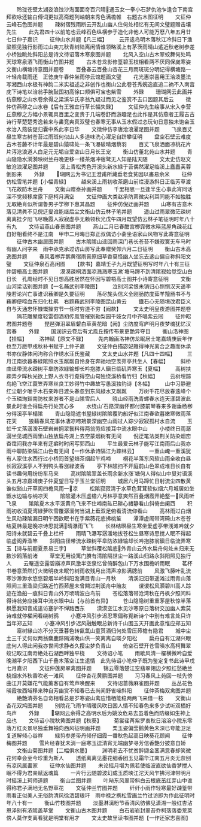 <!-- { "loadSidebar": true } -->
　　玲珑苍壁太湖姿浪蚀沙淘面面竒百穴晴通玉女一拳小石梦仇池乍逢合下南宫拜欲咏还输白傅词更拟高斋题列岫朝来秀色满檐帷　右题古木图征明
　　文征仲云峰石色图并题
　　疎树宿残雨断云开乱山幽人住何处相忆有无间文璧题赠击壤先生
　　此先君四十以前笔也云峰石色纵横参于造化非他人可能万厯八年五月廿七日仲子嘉识
　　征仲山水并题【凡三幅】
　　云开逺岛明木落秋江冷斜日下渔梁照见独行影雨过山突兀秋青树陆离闲情谁领略溪上有茅茨雨晴山逺近秋老树参差小桥独眺处斜阳总是诗文待诏落木寒泉图并题
　　北风入空山古木翠蛟舞何处鸣天球寒泉洒飞雨衡山竹图并题
　　古木苍龙影修篁碧玉枝相看两不厌同保嵗寒姿文衡山横塘诗意图并题卷
　　百叠春云百叠山杏花三月雨斑斑分明记得横塘路一叶轻舟载雨还　正徳庚午春仲坐雨停云馆题画文璧
　　花光惠崇喜用王洽泼墨法写湘西山水极有神韵二米实祖述之非创作也衡山公此卷苍秀婉逸直追二衲不入南宫庑下诗笔以涪翁手腕鼔国初高徐口颊俱可宝也紫雪
　　外録
　　珊瑚网云此画并仿燕穆之山水卷余得之梁溪华氏李翁九疑过而见之鉴赏不去口因题其后云
　　徴仲仿燕穆之山水卷【后有王雅宜行草长幅失録】
　　文征仲先生绘事从宋入李营丘燕穆之方幅小景辄具百里之变贵于几端卷舒而游趣足也此作是其仿燕者王履吉古诗行草楚楚秀逸若来与畵竞爽真双璧也春寒无事从玉水假过恣玩旬日意独未饱会玉水治入燕装促归囊中系此李日华
　　文徴仲仿李唐沧浪濯足图并题
　　飞泉百丈昼生寒古树苍苔过雨斑何似山人多道味洗心濯足自跻攀征明
　　盘空石壁云难度古木苍藤不计年最是碧山猿啸处一条飞瀑破晴烟蔡羽
　　百丈飞泉洒面凉桃花片片泻沧浪道人白足元无垢自爱空山日月长王宠
　　衡山仿董北苑山水并题
　　青山隐隐水漪漪映树兰舟晚更移一缕茶烟冲宿鹭无人知是陆天随
　　文太史仿赵文敏沧浪濯足图并题
　　溪上青松秀色开溪头新水緑于苔偶然濯足临溪上矗矗芙蓉倒影来
　　外録
　　瑚网云为书记王澄甫所藏垂老食贫因以畵易余米
　　征仲仿松雪笔并题【小幅青緑】
　　越来溪上雨初收茶磨山前烂漫游斜日正临芳草渡飞花故防木兰舟
　　文衡山赠泰孙画并题
　　千里相思一旦逢半生心事此宵同话深不觉频移席露下庭柯月满空
　　文征仲画大类赵承防苐微尖利耳同能不如独胜无取絶肖似所谓鲁男子学栁下惠其昌题
　　征仲仿倪迂画并题
　　山寒有古意木落见清眞不见倪迂叟谁能继后尘文衡山仿云林子笔并题
　　遥山过雨翠微茫疎树离离挂夕阳飞尽晚霞人寂寂虚亭无赖领秋光戊午四月既望仿云林子笔征明时年八十有九
　　文待诏燕山春景图并题
　　燕山二月已春酣宫栁霏微水暎蓝屋角疎花红自好相看终不是江南　甲申二月晦日郑正叔偶访小斋坐语家山风物写此寄意征明
　　征仲古木幽居图并题
　　古木隂隂山迳回雨深门巷长苍苔不嫌寂寞无车马时有幽人问字来　雨中承克承过访山房写此奉赠癸夘六月二日征明
　　衡山古木高逸图并题
　　春风着栁弄鹅黄宿雨膏原细草香莫怪幽人坐忘去逺山偏自称斜阳文璧
　　文征仲泉石高闲图
　　【款书】嘉靖壬子九月既望征明写时年八十有三征仲碧梧高士图并题
　　漠漠疎桐洒面凉溅溅寒玉漱塘马蹄不到清隂寂始觉空山白日长　孔周经时不见日想高胜居然在怀因写碧梧高士图并小诗寄意征明
　　文衡山河梁话别图并题【一名蘓武别李陵图】
　　泣别河梁恨未销归心恻恻汉天遥李陵若论兴亡事谁识蘓卿是久要征明
　　落尽旄头信义全刚肠防度茹羊羶鴈书不与蘓卿便啼血东归化杜鹃　右题蘓武别李陵图昆山黄云
　　鐡石心无随境改君臣义自与天通忠怀慷慨操穷节一任时穷道不穷【阙款】
　　文太史明皇夜游图并题卷
　　隔花雕辇度轻雷御酒初传鳯管催别勑梨园千妓女月中齐唱紫云囘
　　征仲昭君图并题卷
　　琵琶弹泪翠眉颦白草黄花暗【阙】尘防度穹庐明月夜梦魂犹忆汉宫春
　　外録
　　国润识云卷后有尤鳯丘按传布景更艶异夺目
　　衡山洛神图【挂幅】
　　洛神赋【原文不録】
　　先内翰画洛神仿龙眠居士笔嘉靖庚辰年作也至万厯甲戌秋补书赋于上仲子嘉
　　文征仲白描宓妃雅得神光离合之趣而休承书亦仪静体闲泃称合作绣水汪氏鉴藏
　　文太史山水并题【凡四十四幅】
　　三月江南欲暮春緑隂照水玉粼粼自怜身在奔驰地空羡茒亭共坐人【春幅】
　　斜桥曲迳带流水疎树平臯防浓緑输却长吟抱膝人鎭日临矶弄寒玉【夏幅】
　　高树扶疎弄夕晖秋光欲上野人衣寻行覔得空山句独绕溪桥看竹归【秋幅】
　　云树埋踪鸟絶飞空江蓑笠弄寒丝良工妙得竹中趣故写愚溪独钓诗【冬幅】
　　山中习静避红尘朝夕唯于木石亲昨日渡头春忽到东风緑水又粼粼
　　万树千花尽放春逺峰个个玉璘珣谿南防杖来游者不是山隂雪后人
　　晓山经雨洗青螺春水连天漾碧波此景此时谁会得扁舟行处赏心多
　　水绕山石路深幽怀都付膝前琴春来多谢垂杨栁分得溪亭半榻隂
　　青山隐隐遮书屋緑树隂隂覆钓船好似江南春欲暮嫩寒微雨落花天
　　狼藉春风花事休凄凉啼鴂景深幽空山雨过人踪少寂寂孤村水自流
　　玉虹千丈落潺湲石壁岩岩拥翠鬟料得两翁劳应接耳中流水眼中山
　　小楼终日雨潺潺坐见城西雨里山独放扁舟湖上去空蒙烟树有无间
　　倪迂笔法类荆关防染烟峦杳霭间我亦年来有迂癖时时闲写郭西山
　　平生最爱云林子能写江南雨后山我亦雨中聊防染隔江山色有无间【一作休承诗隔江为疎林云】
　　一重山崦一重溪犹有人家住水西行过小桥囘首望焙茶烟起午鸡啼
　　桐花半落东风软山雨全收白昼长寂寂溪亭人不到鸭头春涨緑波香
　　亭下林隂扫不开庭前山色翠成堆日长自有读书趣何用纷纷车马来
　　高树隂隂翠盖长雨余新水涨塘何人得似山中叟对语溪头五月凉嘉靖庚子仲夏望日写于玉兰堂征明
　　城居六月马蹄忙日射流尘四散黄谁似谿山开草阁四檐风雨一凉
　　松隂寂寂清于水草色茸茸软似烟六月城居如坐甑水边输与纳凉天
　　隂隂灌木压虚檐六月林亭意爽然百叠烟霞开絶壑一风雨听飞泉
　　隂隂夏木水平溪黄鸟飞来不住啼南畆已耕心緖静看山斜倚曲阑西
　　积雨初收消夏湾緑萝吹雪覆潺湲何当湖上垂双足俯看清流仰看山
　　高林雨过白烟生风动疎隂漏日明午困欲眠书在手紫薇花底拂桃笙
　　潭潭虚阁带湾碕山木苍苍结夏帏最是晚凉诗思就满晴瀑雨飞飞
　　长林结暝昼生寒坐爱虚亭带浅滩吟就夕阳诗未就碧云千叠上栏杆
　　雨晴飞瀑写潺湲地拔苍松生昼寒诗思搅人眠不得起临虚阁弄渔竿
　　斜阳曲径带流水疎树平臯防浓緑输却长吟抱膝翁鎭日临流弄寒玉【诗与前题夏景易三字】
　　草堂斜覆松隂底外青山云外水扁舟何处未归来无数沙鸥落前渚
　　草堂无用设篱门賸有清隂隔世尘一路溪山归路永斜阳照见独行人
　　云罨遥空露碧巓凉声风激半空泉忆曾倚醉包山下万水围檐听雨眠
　　茗杯书卷意萧然灯火微明夜未眠竹树雨收残月出清声凉影满牕前
　　风激飞藤叶乱流寒沙渺渺水悠悠碧烟半岭斜阳澹满目青山一月秋
　　清溪汨汨带遥滩过雨青山落照间三里渔梁归路近竹西茒屋未曾闗过荆溪舟中贻友
　　谡谡松风灏碧川高人踪迹在渔船一痕斜日青山外万顷晴波白鸟前
　　苍松落落带沧湾秋在丹枫夕照间料得诗翁劳应接耳中流水眼中山【与前首有异】
　　苍山隐隐树重重茅屋秋惊半落枫愿我知音成逺访蹇驴不惮路西东
　　漠漠空江水见沙寒原日落树交加幽人索莫诗难就停櫂闲看绕树鸦
　　小蹇冲风引步迟忍寒偏称覔新诗个中别有难言处只许当年郑五知
　　小蹇冲风引步迟风融触眼总新诗千山围玉天开画此意惟应郑五知
　　宻树縁山冻不分天垂暮色转氤氲山童贳酒归何处雪压茒檐有隐君
　　城中尘土三千丈何似两翁麋鹿踪隔浦晚山供一笑离离自暎夕阳松
　　扁舟自有江湖兴眼底何人得此闲我亦世间求静者久撄尘梦负青山
　　倚空石壁开苍雪暎水高柯舞翠蛟记取江南竒絶处石湖西畔独平桡
　　文待诏小笔
　　雨歇风清一櫂横微吟自爱晚潮平夕阳西下山千叠木落空江生逺情　此先待诏小笔仲子既为鉴定复书此诗甲戌七月嘉识
　　文征仲莲房翠禽图并题
　　锦云零落楚江空翡翠翎边夕照红愁絶兰桡烟水外秋香吹老一滩风
　　征仲杏花黄鹂图并题
　　习习春风上苑回一枝先傍曲江开莫嫌花气能薰客自有莺声唤醒来
　　文待诏蔷薇麻雀图并题
　　丛丛花色暎霞妆西域移来种自芳幽赏不知春已去尚闻野雀噪斜阳
　　征仲茶梅双禽图并题
　　絶艶清芬名自竒相看总是岁寒姿山禽应惜栖能稳两两飞来借一枝
　　文衡山杏花双鸠图并题
　　别院花飞雨乍晴暖风吹日困人情不知春色来多少试听双栖好鸟声
　　外録
　　瑚网云余得之高明水后为姚汝危易去虽着色而防缀如生神上品也
　　文待诏小院秋黄图并题【秋葵】
　　菊裳荏苒紫罗衷秋日溶溶小院东零落万红炎景尽独垂舞袖向西风征明画并题
　　栗玉姿偏莹鹅黄色未深已夸能卫足复道解倾心谷祥
　　緑剪参差带丹倾仔细霞一番秋色起高日映葵花顾闻
　　征仲梅图并题
　　雪片经春犹未消一庭寒玉逗清宵无端幽梦寻芳信香艶分披意自娇
　　文衡山菊图并题【二幅俱水墨】
　　渊明老去不忧贫醉撷金茎满意春却笑微花何幸会至今珍重为斯人
　　透纸离离见墨花细香团玉见霜华江南五月炎无奈别有凉风属畵家
　　征仲水仙图并题
　　未论摇月堪为佩若使临波直欲仙香梦搅人眠不得为君亲赋返魂篇
　　一片行云随碧波幻成玉质映江沱天风乍拂河津带明月时摇溪上珂师道题
　　衡山兰图并题
　　叶飐东风翠带斜白云根底茁红芽山中谁得称君子满地无名野草花
　　文征仲兰竹图并题
　　纤纤小雨作轻寒最好疎篁带雨看正似美人无俗韵清风徐洒碧琅玕　雨中禄之携松雪画兰竹过访即为作此征明时年八十有一
　　衡山竹枝图并题
　　淡墨淋漓粉节香清风彷佛见潇湘一般红杏沾恩泽别有浓隂盖草堂
　　文衡山古木图并题
　　白石岩岩封翠苔乔柯落落委荒莱傍人莫作支离看犹是明堂有用才
　　文太史故里读书图并题【一作还家志喜图】
